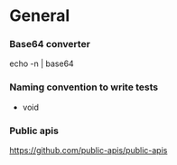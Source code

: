 # General



### Base64 converter
echo -n <string> | base64

### Naming convention to write tests
- void <method-name>_<condition>_<expected-result>

### Public apis
https://github.com/public-apis/public-apis


